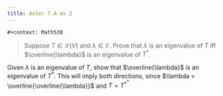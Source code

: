 ```yaml
---
title: Axler 7.A ex 2
---
```


```{=org}
#+context: Math530
```
> Suppose $T \in  \mathcal{L}(V)$ and $\lambda \in \mathbb{F}$. Prove
> that $\lambda$ is an eigenvalue of $T$ iff $\overline{\lambda}$ is an
> eigenvalue of $T^*$.

Given $\lambda$ is an eigenvalue of $T$, show that $\overline{\lambda}$
is an eigenvalue of $T^*$. This will imply both directions, since
$\lambda = \overline{\overline{\lambda}}$ and $T = T^{*^*}$
